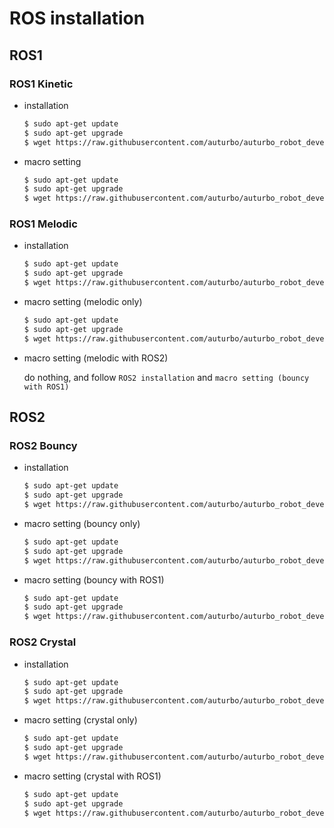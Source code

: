 # ROS installation

## ROS1

### ROS1 Kinetic

  * installation
    ``` bash
    $ sudo apt-get update
    $ sudo apt-get upgrade
    $ wget https://raw.githubusercontent.com/auturbo/auturbo_robot_development_tools/master/install_ros_kinetic.sh && chmod 755 ./install_ros_kinetic.sh && bash ./install_ros_kinetic.sh
    ```

  * macro setting
    ``` bash
    $ sudo apt-get update
    $ sudo apt-get upgrade
    $ wget https://raw.githubusercontent.com/auturbo/auturbo_robot_development_tools/master/add_macro_for_kinetic.sh && chmod 755 ./add_macro_for_kinetic.sh && bash ./add_macro_for_kinetic.sh
    ```

### ROS1 Melodic

  * installation
    ``` bash
    $ sudo apt-get update
    $ sudo apt-get upgrade
    $ wget https://raw.githubusercontent.com/auturbo/auturbo_robot_development_tools/master/install_ros_melodic.sh && chmod 755 ./install_ros_melodic.sh && bash ./install_ros_melodic.sh
    ```

  * macro setting (melodic only)
    ``` bash
    $ sudo apt-get update
    $ sudo apt-get upgrade
    $ wget https://raw.githubusercontent.com/auturbo/auturbo_robot_development_tools/master/add_macro_for_melodic_only.sh && chmod 755 ./add_macro_for_melodic_only.sh && bash ./add_macro_for_melodic_only.sh
    ```

  * macro setting (melodic with ROS2)
  
    do nothing, and follow `ROS2 installation` and `macro setting (bouncy with ROS1)`
  

## ROS2

### ROS2 Bouncy

  * installation
    ``` bash
    $ sudo apt-get update
    $ sudo apt-get upgrade
    $ wget https://raw.githubusercontent.com/auturbo/auturbo_robot_development_tools/master/install_ros_bouncy.sh && chmod 755 ./install_ros_bouncy.sh && bash ./install_ros_bouncy.sh
    ```

  * macro setting (bouncy only)
    ``` bash
    $ sudo apt-get update
    $ sudo apt-get upgrade
    $ wget https://raw.githubusercontent.com/auturbo/auturbo_robot_development_tools/master/add_macro_for_bouncy_only.sh && chmod 755 ./add_macro_for_bouncy_only.sh && bash ./add_macro_for_bouncy_only.sh
    ```

  * macro setting (bouncy with ROS1)
  
    ``` bash
    $ sudo apt-get update
    $ sudo apt-get upgrade
    $ wget https://raw.githubusercontent.com/auturbo/auturbo_robot_development_tools/master/add_macro_for_bouncy_with_melodic.sh && chmod 755 ./add_macro_for_bouncy_with_melodic.sh && bash ./add_macro_for_bouncy_with_melodic.sh
    ```

### ROS2 Crystal

  * installation
    ``` bash
    $ sudo apt-get update
    $ sudo apt-get upgrade
    $ wget https://raw.githubusercontent.com/auturbo/auturbo_robot_development_tools/master/install_ros_crystal.sh && chmod 755 ./install_ros_crystal.sh && bash ./install_ros_crystal.sh
    ```

  * macro setting (crystal only)
    ``` bash
    $ sudo apt-get update
    $ sudo apt-get upgrade
    $ wget https://raw.githubusercontent.com/auturbo/auturbo_robot_development_tools/master/add_macro_for_crystal_only.sh && chmod 755 ./add_macro_for_crystal_only.sh && bash ./add_macro_for_crystal_only.sh
    ```

  * macro setting (crystal with ROS1)
  
    ``` bash
    $ sudo apt-get update
    $ sudo apt-get upgrade
    $ wget https://raw.githubusercontent.com/auturbo/auturbo_robot_development_tools/master/add_macro_for_crystal_with_melodic.sh && chmod 755 ./add_macro_for_crystal_with_melodic.sh && bash ./add_macro_for_crystal_with_melodic.sh
    ```
  
